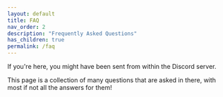 ```yaml
---
layout: default
title: FAQ
nav_order: 2
description: "Frequently Asked Questions"
has_children: true
permalink: /faq
---
```


If you're here, you might have been sent from within the Discord server.

This page is a collection of many questions that are asked in there, with most if not all the answers for them!
